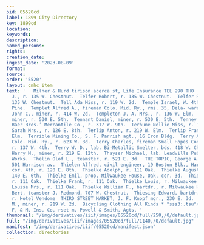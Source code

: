 ```yaml
---
pid: 05520cd
label: 1899 City Directory
key: 1899cd
location: 
keywords: 
description: 
named_persons: 
rights: 
creation_date: 
ingest_date: '2023-08-09'
format: 
source: 
order: '5520'
layout: cmhc_item
text: '   Milner & Hurd tirison acerca st, Life Insurance TEL 290 THO  Telfer James
  J., r. 135 W. Chestnut.  Telfer Robert, r. 135 W. Chestnut.  Telfer Robert B., r.
  135 W. Chestnut.  Tell Ada Miss, r. 119 W. 2d.  Temple Israel, W. 4th, sw. cor.
  Pine.  Templet Alfred A., fireman Colo. Mid. Ry., rms. 35, Dela- ware Blk.  Templeton
  John C., miner, r. 414 W. 2d.  Templeton J. A. Mrs., r. 136 W. Elm.  Tennant Andrew,
  miner, r. 530 E. 5th.  Tennant Daniel, miner, r. 530 E. 5th.  Tenney John, driver
  Baer Bros.’ Mercantile Co., r. 317 W. 9th.  Terhune Nellie Miss, r. 126 E. 8th.  Terhune
  Sarah Mrs., r. 126 E. 8th.  Terlip Anton, r. 219 W. Elm.  Terlip Frank, r. 219 W.
  Elm.  Terrible Mining Co., S. F. Parrish agt., 16 Iron Bldg.  Terry Albert A., brakeman
  Colo. Mid. Ry., r. 623 W. 3d.  Terry Charles, fireman Small Hopes Cons. Mining Co.,
  r. 137 W. 4th.  Terry W. D., lab. Bi-Metallic Smelter, bds. 418 W. Chest- nut.  Teter
  Harry M., miner, r. 219 E. 12th.  Thayser Michael, lab. Leadville Public Sampling
  Works.  Thelin Olof L., teamster, r. 521 E. 3d.  THE TOPIC, George A. L’Abbe prop.,
  501 Harrison av.  Thielen Alfred, civil engineer, 19 Boston Blk., Harrison av.,
  cor. 4th, r. 120 E. 8th.  Thielke Adolph, r. 111 Oak.  Thielke Augusta Mrs., millinery,
  140 E. 6th.  Thielke Emil, prop. Milwaukee House, Oak, cor. 3d.  Thielke Ernest,
  r. 111 Oak.  Thielke Frank, r. 111 Oak.  Thielke Louis, r. Milwaukee House.  Thielke
  Louise Mrs., r. 111 Oak.  Thielke William F., bartdr., r. Milwaukee House.  Thies
  Bert, teamster J. Redmond, 707 W. Chestnut.  Thiesing Edward, bartdr. John Mahan,
  r. Hotel Vendome  THIRD STREET MARKET, J. F. Knopf mgr., 230 E. 3d.  Thomas Ambrose
  M., miner, r. 219 W. 2d.  Bicycling Clothing All Kinds * "sss3:.tsu"x 5"     Springfield
  F, & M, Ins, Co, rset m. Powell & Smith, Agts, '
thumbnail: "/img/derivatives/iiif/images/05520cd/full/250,/0/default.jpg"
full: "/img/derivatives/iiif/images/05520cd/full/1140,/0/default.jpg"
manifest: "/img/derivatives/iiif/05520cd/manifest.json"
collection: directories
---
```

